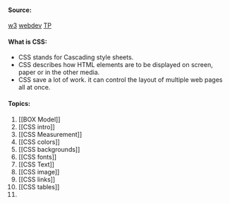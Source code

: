 #### Source:
[w3](https://www.w3schools.com/css/css_intro.asp)
[webdev](https://web.dev/learn/css/)
[TP](https://www.tutorialspoint.com/css/index.htm)

#### What is CSS:

* CSS stands for Cascading style sheets.
* CSS describes how HTML elements are to be displayed on screen, paper or in the other media.
* CSS save a lot of work. it can control the layout of multiple web pages all at once.


#### Topics:

1. [[BOX Model]]
2. [[CSS intro]]
3. [[CSS Measurement]]
4. [[CSS colors]]
5. [[CSS backgrounds]]
6. [[CSS fonts]]
7. [[CSS Text]]
8. [[CSS image]]
9. [[CSS links]]
10. [[CSS tables]]
11. 